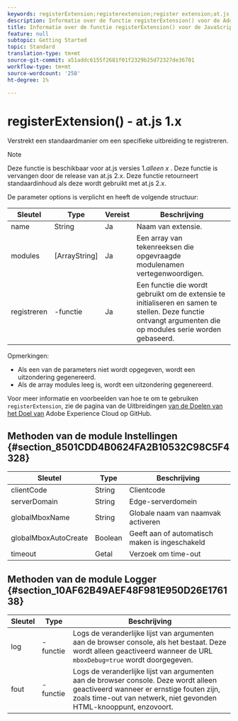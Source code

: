 ```yaml
---
keywords: registerExtension;registerextension;register extension;at.js;functions;function;clientCode;serverDomain;globalMboxName;globalMboxAutoCreate;timeout
description: Informatie over de functie registerExtension() voor de Adobe Target at.js JavaScript-bibliotheek.
title: Informatie over de functie registerExtension() voor de JavaScript-bibliotheek van Adobe Target at.js.
feature: null
subtopic: Getting Started
topic: Standard
translation-type: tm+mt
source-git-commit: a51addc6155f2681f01f2329b25d72327de36701
workflow-type: tm+mt
source-wordcount: '258'
ht-degree: 1%

---
```



# registerExtension() - at.js 1.x

Verstrekt een standaardmanier om een specifieke uitbreiding te registreren.

>[!NOTE]
>
>Deze functie is beschikbaar voor at.js versies 1.*alleen x* . Deze functie is vervangen door de release van at.js 2.x. Deze functie retourneert standaardinhoud als deze wordt gebruikt met at.js 2.x.

De parameter options is verplicht en heeft de volgende structuur:

| Sleutel | Type | Vereist | Beschrijving |
|--- |--- |--- |--- |
| name | String | Ja | Naam van extensie. |
| modules | [ArrayString] | Ja | Een array van tekenreeksen die opgevraagde modulenamen vertegenwoordigen. |
| registreren | -functie | Ja | Een functie die wordt gebruikt om de extensie te initialiseren en samen te stellen. Deze functie ontvangt argumenten die op modules serie worden gebaseerd. |

Opmerkingen:

* Als een van de parameters niet wordt opgegeven, wordt een uitzondering gegenereerd.
* Als de array modules leeg is, wordt een uitzondering gegenereerd.

Voor meer informatie en voorbeelden van hoe te om te gebruiken `registerExtension`, zie de pagina van de Uitbreidingen [van de Doelen van het Doel van](https://github.com/Adobe-Marketing-Cloud/target-atjs-extensions) Adobe Experience Cloud op GitHub.

## Methoden van de module Instellingen {#section_8501CDD4B0624FA2B10532C98C5F4328}

| Sleutel | Type | Beschrijving |
|--- |--- |--- |
| clientCode | String | Clientcode |
| serverDomain | String | Edge-serverdomein |
| globalMboxName | String | Globale naam van naamvak activeren |
| globalMboxAutoCreate | Boolean | Geeft aan of automatisch maken is ingeschakeld |
| timeout | Getal | Verzoek om time-out |

## Methoden van de module Logger {#section_10AF62B49AEF48F981E950D26E176138}

| Sleutel | Type | Beschrijving |
|--- |--- |--- |
| log | -functie | Logs de veranderlijke lijst van argumenten aan de browser console, als het bestaat. Deze wordt alleen geactiveerd wanneer de URL `mboxDebug=true` wordt doorgegeven. |
| fout | -functie | Logs de veranderlijke lijst van argumenten aan de browser console. Deze wordt alleen geactiveerd wanneer er ernstige fouten zijn, zoals time-out van netwerk, niet gevonden HTML-knooppunt, enzovoort. |
